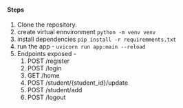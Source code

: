 #### Steps
1. Clone the repository.
2. create virtual ennvironment `python -m venv venv`
3. install dependencies `pip install -r requiremments.txt`
4. run the app - `uvicorn run app:main --reload`
5. Endpoints exposed -
    1. POST /register
    2. POST /login
    3. GET /home
    4. POST /student/{student_id}/update
    5. POST /student/add
    6. POST /logout
